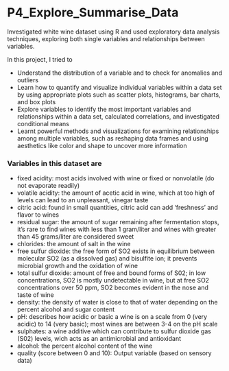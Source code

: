 # P4_Explore_Summarise_Data

Investigated white wine dataset using R and used exploratory data analysis techniques, exploring both single variables and relationships between variables.

In this project, I tried to
* Understand the distribution of a variable and to check for anomalies and outliers
* Learn how to quantify and visualize individual variables within a data set by using appropriate plots such as scatter plots, histograms, bar charts, and box plots
* Explore variables to identify the most important variables and relationships within a data set, calculated correlations, and investigated conditional means
* Learnt powerful methods and visualizations for examining relationships among multiple variables, such as reshaping data frames and using aesthetics like color and shape to uncover more information

### Variables in this dataset are 

* fixed acidity: most acids involved with wine or fixed or nonvolatile (do not evaporate readily)
* volatile acidity: the amount of acetic acid in wine, which at too high of levels can lead to an unpleasant, vinegar taste
* citric acid: found in small quantities, citric acid can add ‘freshness’ and flavor to wines
* residual sugar: the amount of sugar remaining after fermentation stops, it’s rare to find wines with less than 1 gram/liter and wines with greater than 45 grams/liter are considered sweet
* chlorides: the amount of salt in the wine
* free sulfur dioxide: the free form of SO2 exists in equilibrium between molecular SO2 (as a dissolved gas) and bisulfite ion; it prevents microbial growth and the oxidation of wine
* total sulfur dioxide: amount of free and bound forms of S02; in low concentrations, SO2 is mostly undetectable in wine, but at free SO2 concentrations over 50 ppm, SO2 becomes evident in the nose and taste of wine
* density: the density of water is close to that of water depending on the percent alcohol and sugar content
* pH: describes how acidic or basic a wine is on a scale from 0 (very acidic) to 14 (very basic); most wines are between 3-4 on the pH scale
* sulphates: a wine additive which can contribute to sulfur dioxide gas (S02) levels, wich acts as an antimicrobial and antioxidant
* alcohol: the percent alcohol content of the wine
* quality (score between 0 and 10): Output variable (based on sensory data)
